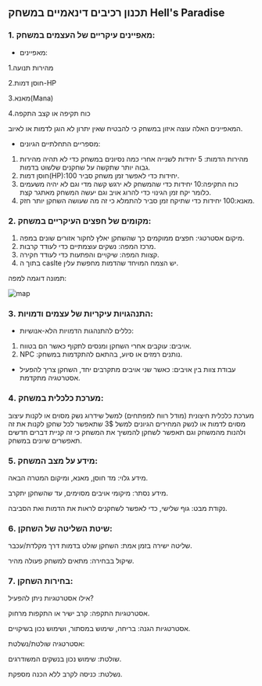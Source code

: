 ## תכנון רכיבים דינאמיים במשחק Hell's Paradise
### 1. מאפיינים עיקריים של העצמים במשחק:
* מאפיינים:

 1.מהירות תנועה
  
 2.חוסן דמות-HP
 
 3.מאנא(Mana)
 
 4.כוח תקיפה או קצב התקפה

  המאפיינים האלה עוצה איזון במשחק כי להבטיח שאין יתרון לא הוגן לדמות או לאיוב.
*  מספריים התחלתיים הגיונים:
  1. מהירות הדמות: 5 יחידות לשנייה אחרי כמה נסיונים במשחק כדי לא תהיה מהירות גבוה יותר שתקשה על שחקנים שלשוט בדמות.
  2. חוסן דמות(HP):100 יחידות כדי לאפשר זמן משחק סביר.
  3. כוח התקיפה:10 יחידות כדי שהמשחק לא ירגש קשה מדי וגם לא יהיה משעמים כלומר יקח זמן הגינוי כדי להרוג אויב וגם יעשה המשחק מאתגר קצת.
  4. מאנא:100 יחידות כדי שתיקח זמן סביר להתמלא כי זה מה שעושה השחקן יותר חזק.

 ### 2. מקומים של חפצים העיקריים במשחק:
1. מיקום אסטרטגי: חפצים ממוקמים כך שהשחקן יאלץ לחקור אזורים שונים במפה.
2. מרכז המפה: נשקים עוצמתיים כדי לעודד קרבות.
3. קצוות המפה: שיקויים והפתעות כדי לעודד חקירה.
4. בתוך ה caslte יש הצמח המויחד שהדמות מחפשת עלין.
 
  תמונה  דוגמה למפה: 
  
  ![map](https://github.com/user-attachments/assets/1dbbdacb-df4a-4b7c-8f7c-ff7ab52c9495)



### 3. התנהגויות עיקריות של עצמים ודמויות:
* כללים להתנהגות הדמויות הלא-אנושיות:
1. אויבים: עוקבים אחרי השחקן ומנסים לתקוף כאשר הם בטווח.
2. NPC :נותנים רמזים או סיוע, בהתאם להתקדמות במשחק.
* עבודת צוות בין אויבים: כאשר שני אויבים מתקרבים יחד, השחקן צריך להפעיל אסטרטגיה מתקדמת.

### 4. מערכת כלכלית במשחק:
מערכת כלכלית חיצונית (מודל רווח למפתחים) למשל שידרוג נשק מסוים או לקנות עיצוב מסוים לדמות או לנשק המחירים הגיונים למשל 3$ שתאפשר לכל שחקן לקנות את זה ולהנות מהמשחק וגם תאפשר לשחקן להמשיך את המשחק כי זה קניית דברים חדשים תאפשרים שיונים במשחק.
### 5. מידע על מצב המשחק:
מידע גלוי: מד חוסן, מאנא, ומיקום המטרה הבאה.

מידע נסתר: מיקומי אויבים מסוימים, עד שהשחקן יתקרב.

נקודת מבט: גוף שלישי, כדי לאפשר לשחקנים לראות את הדמות ואת הסביבה.
### 6. שיטת השליטה של השחקן:
שליטה ישירה בזמן אמת: השחקן שולט בדמות דרך מקלדת/עכבר.

שיקול בבחירה: מתאים למשחק פעולה מהיר.
### 7. בחירות השחקן:
אילו אסטרטגיות ניתן להפעיל?

אסטרטגיות התקפה: קרב ישיר או התקפות מרחוק.

אסטרטגיות הגנה: בריחה, שימוש במסתור, ושימוש נכון בשיקויים.

אסטרטגיה שולטת/נשלטת:

שולטת: שימוש נכון בנשקים המשודרגים.

נשלטת: כניסה לקרב ללא הכנה מספקת.






  
